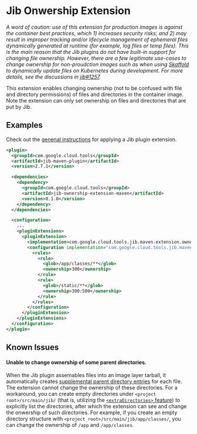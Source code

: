 # Jib Onwership Extension

_A word of caution: use of this extension for production images is against the container best practices, which 1) increases security risks; and 2) may result in improper tracking and/or lifecycle management of ephemeral files dynamically generated at runtime (for example, log files or temp files). This is the main reason that the Jib plugins do not have built-in support for changing file ownership. However, there are a few legitimate use-cases to change ownership for non-proudction images such as when using [Skaffold](https://skaffold.dev/) to dynamically update files on Kubernetes during development. For more details, see the discussions in [jib#1257](https://github.com/GoogleContainerTools/jib/issues/1257)._

This extension enables changing ownership (not to be confused with file and directory permissions) of files and directories in the container image. Note the extension can only set ownership on files and directories that are put by Jib.

## Examples

Check out the [genenal instructions](../../README.md#using-jib-plugin-extensions) for applying a Jib plugin extension.

```xml
<plugin>
  <groupId>com.google.cloud.tools</groupId>
  <artifactId>jib-maven-plugin</artifactId>
  <version>2.7.1</version>

  <dependencies>
    <dependency>
      <groupId>com.google.cloud.tools</groupId>
      <artifactId>jib-ownership-extension-maven</artifactId>
      <version>0.1.0</version>
    </dependency>
  </dependencies>

  <configuration>
    ...
    <pluginExtensions>
      <pluginExtension>
        <implementation>com.google.cloud.tools.jib.maven.extension.ownership.JibOwnershipExtension</implementation>
        <configuration implementation="com.google.cloud.tools.jib.maven.extension.ownership.Configuration">
          <rules>
            <rule>
              <glob>/app/classes/**</glob>
              <ownership>300</ownership>
            </rule>
            <rule>
              <glob>/static/**</glob>
              <ownership>300:500</ownership>
            </rule>
          </rules>
        </configuration>
      </pluginExtension>
    </pluginExtensions>
  </configuration>
</plugin>
```

## Known Issues

#### Unable to change ownership of some parent directories.

When the Jib plugin assemables files into an image layer tarball, it automatically creates [supplemental parent directory entries](https://github.com/GoogleContainerTools/jib/issues/1270) for each file. The extension cannot change the ownership of these directories. For a workaround, you can create empty directories under `<project root>/src/main/jib/` (that is, utilizing the [`<extraDirectories>` feature](ihttps://github.com/GoogleContainerTools/jib/tree/master/jib-gradle-plugin#adding-arbitrary-files-to-the-image)) to explicitly list the directories, after which the extension can see and change the onwership of such directories. For example, if you create an empty directory structure with `<project root>/src/main/jib/app/classes/`, you can change the ownership of `/app` and `/app/classes`.
